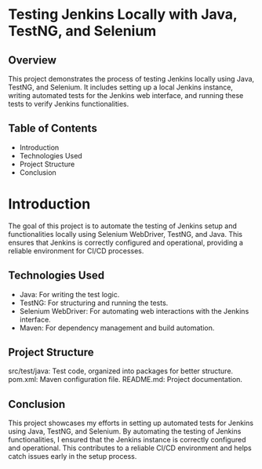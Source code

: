 # Testing Jenkins Locally with Java, TestNG, and Selenium
## Overview
This project demonstrates the process of testing Jenkins locally using Java, TestNG, and Selenium. It includes setting up a local Jenkins instance, writing automated tests for the Jenkins web interface, and running these tests to verify Jenkins functionalities.

## Table of Contents
* Introduction
* Technologies Used
* Project Structure
* Conclusion

# Introduction
The goal of this project is to automate the testing of Jenkins setup and functionalities locally using Selenium WebDriver, TestNG, and Java. This ensures that Jenkins is correctly configured and operational, providing a reliable environment for CI/CD processes.

## Technologies Used
* Java: For writing the test logic.
* TestNG: For structuring and running the tests.
* Selenium WebDriver: For automating web interactions with the Jenkins interface.
* Maven: For dependency management and build automation.

## Project Structure

src/test/java: Test code, organized into packages for better structure.
pom.xml: Maven configuration file.
README.md: Project documentation.

## Conclusion
This project showcases my efforts in setting up automated tests for Jenkins using Java, TestNG, and Selenium. By automating the testing of Jenkins functionalities, I ensured that the Jenkins instance is correctly configured and operational. This contributes to a reliable CI/CD environment and helps catch issues early in the setup process.